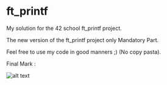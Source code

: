 # ft_printf

My solution for the 42 school ft_printf project.

The new version of the ft_printf project only Mandatory Part.

Feel free to use my code in good manners ;) (No copy pasta).

Final Mark :

![alt text]((https://github.com/EniddeallA/ft_printf/blob/master/Screen%Shot%2020-01-17%at%3.32.49%PM.png))
